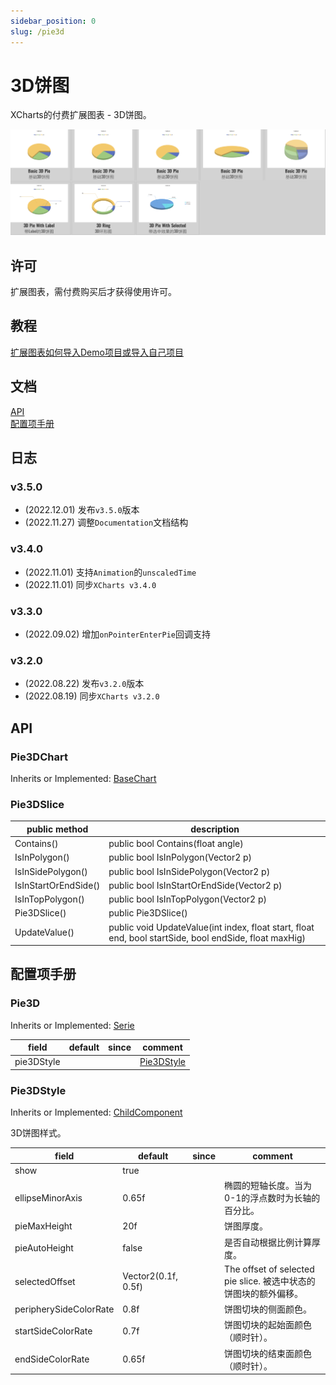 ```yaml
---
sidebar_position: 0
slug: /pie3d
---
```


# 3D饼图

XCharts的付费扩展图表 - 3D饼图。

![pie3d](img/pie3d.png)

## 许可

扩展图表，需付费购买后才获得使用许可。

## 教程

[扩展图表如何导入Demo项目或导入自己项目](https://github.com/XCharts-Team/XCharts-Demo)

## 文档

[API](#api)  
[配置项手册](#配置项手册)  

## 日志

### v3.5.0

* (2022.12.01) 发布`v3.5.0`版本
* (2022.11.27) 调整`Documentation`文档结构

### v3.4.0

* (2022.11.01) 支持`Animation`的`unscaledTime`
* (2022.11.01) 同步`XCharts v3.4.0`

### v3.3.0

* (2022.09.02) 增加`onPointerEnterPie`回调支持

### v3.2.0

* (2022.08.22) 发布`v3.2.0`版本
* (2022.08.19) 同步`XCharts v3.2.0`

## API

### Pie3DChart

Inherits or Implemented: [BaseChart](#basechart)

### Pie3DSlice

|public method|description|
|--|--|
| Contains() |public bool Contains(float angle)|
| IsInPolygon() |public bool IsInPolygon(Vector2 p)|
| IsInSidePolygon() |public bool IsInSidePolygon(Vector2 p)|
| IsInStartOrEndSide() |public bool IsInStartOrEndSide(Vector2 p)|
| IsInTopPolygon() |public bool IsInTopPolygon(Vector2 p)|
| Pie3DSlice() |public Pie3DSlice()|
| UpdateValue() |public void UpdateValue(int index, float start, float end, bool startSide, bool endSide, float maxHig)|

## 配置项手册

### Pie3D

Inherits or Implemented: [Serie](#serie)

|field|default|since|comment|
|--|--|--|--|
|pie3DStyle||| [Pie3DStyle](#pie3dstyle)|

### Pie3DStyle

Inherits or Implemented: [ChildComponent](#childcomponent)

3D饼图样式。

|field|default|since|comment|
|--|--|--|--|
|show|true||
|ellipseMinorAxis|0.65f||椭圆的短轴长度。当为0-1的浮点数时为长轴的百分比。
|pieMaxHeight|20f||饼图厚度。
|pieAutoHeight|false||是否自动根据比例计算厚度。
|selectedOffset|Vector2(0.1f, 0.5f)||The offset of selected pie slice. 被选中状态的饼图块的额外偏移。
|peripherySideColorRate|0.8f||饼图切块的侧面颜色。
|startSideColorRate|0.7f||饼图切块的起始面颜色（顺时针）。
|endSideColorRate|0.65f||饼图切块的结束面颜色（顺时针）。

